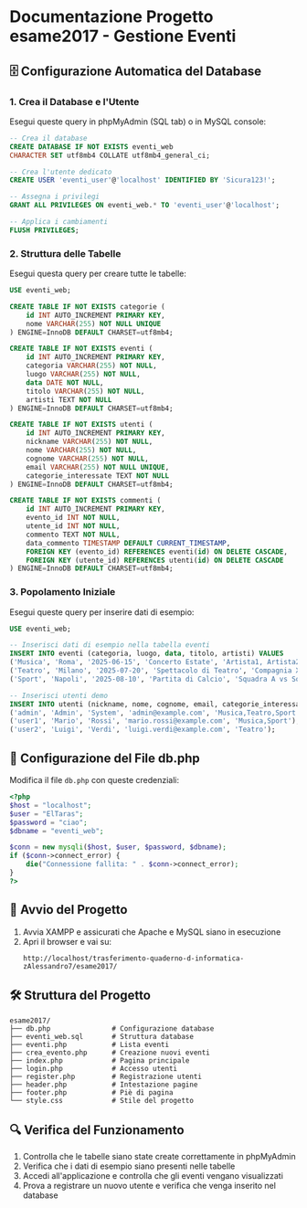 # Documentazione Progetto esame2017 - Gestione Eventi

## 🗄️ Configurazione Automatica del Database

### 1. Crea il Database e l'Utente
Esegui queste query in phpMyAdmin (SQL tab) o in MySQL console:

```sql
-- Crea il database
CREATE DATABASE IF NOT EXISTS eventi_web 
CHARACTER SET utf8mb4 COLLATE utf8mb4_general_ci;

-- Crea l'utente dedicato
CREATE USER 'eventi_user'@'localhost' IDENTIFIED BY 'Sicura123!';

-- Assegna i privilegi
GRANT ALL PRIVILEGES ON eventi_web.* TO 'eventi_user'@'localhost';

-- Applica i cambiamenti
FLUSH PRIVILEGES;
```

### 2. Struttura delle Tabelle
Esegui questa query per creare tutte le tabelle:

```sql
USE eventi_web;

CREATE TABLE IF NOT EXISTS categorie (
    id INT AUTO_INCREMENT PRIMARY KEY,
    nome VARCHAR(255) NOT NULL UNIQUE
) ENGINE=InnoDB DEFAULT CHARSET=utf8mb4;

CREATE TABLE IF NOT EXISTS eventi (
    id INT AUTO_INCREMENT PRIMARY KEY,
    categoria VARCHAR(255) NOT NULL,
    luogo VARCHAR(255) NOT NULL,
    data DATE NOT NULL,
    titolo VARCHAR(255) NOT NULL,
    artisti TEXT NOT NULL
) ENGINE=InnoDB DEFAULT CHARSET=utf8mb4;

CREATE TABLE IF NOT EXISTS utenti (
    id INT AUTO_INCREMENT PRIMARY KEY,
    nickname VARCHAR(255) NOT NULL,
    nome VARCHAR(255) NOT NULL,
    cognome VARCHAR(255) NOT NULL,
    email VARCHAR(255) NOT NULL UNIQUE,
    categorie_interessate TEXT NOT NULL
) ENGINE=InnoDB DEFAULT CHARSET=utf8mb4;

CREATE TABLE IF NOT EXISTS commenti (
    id INT AUTO_INCREMENT PRIMARY KEY,
    evento_id INT NOT NULL,
    utente_id INT NOT NULL,
    commento TEXT NOT NULL,
    data_commento TIMESTAMP DEFAULT CURRENT_TIMESTAMP,
    FOREIGN KEY (evento_id) REFERENCES eventi(id) ON DELETE CASCADE,
    FOREIGN KEY (utente_id) REFERENCES utenti(id) ON DELETE CASCADE
) ENGINE=InnoDB DEFAULT CHARSET=utf8mb4;
```

### 3. Popolamento Iniziale
Esegui queste query per inserire dati di esempio:

```sql
USE eventi_web;

-- Inserisci dati di esempio nella tabella eventi
INSERT INTO eventi (categoria, luogo, data, titolo, artisti) VALUES
('Musica', 'Roma', '2025-06-15', 'Concerto Estate', 'Artista1, Artista2'),
('Teatro', 'Milano', '2025-07-20', 'Spettacolo di Teatro', 'Compagnia XYZ'),
('Sport', 'Napoli', '2025-08-10', 'Partita di Calcio', 'Squadra A vs Squadra B');

-- Inserisci utenti demo
INSERT INTO utenti (nickname, nome, cognome, email, categorie_interessate) VALUES
('admin', 'Admin', 'System', 'admin@example.com', 'Musica,Teatro,Sport'),
('user1', 'Mario', 'Rossi', 'mario.rossi@example.com', 'Musica,Sport'),
('user2', 'Luigi', 'Verdi', 'luigi.verdi@example.com', 'Teatro');
```

## 🔧 Configurazione del File db.php

Modifica il file `db.php` con queste credenziali:

```php
<?php
$host = "localhost";
$user = "ElTaras";
$password = "ciao";
$dbname = "eventi_web";

$conn = new mysqli($host, $user, $password, $dbname);
if ($conn->connect_error) {
    die("Connessione fallita: " . $conn->connect_error);
}
?>
```

## 🚀 Avvio del Progetto

1. Avvia XAMPP e assicurati che Apache e MySQL siano in esecuzione
2. Apri il browser e vai su:
   ```
   http://localhost/trasferimento-quaderno-d-informatica-zAlessandro7/esame2017/
   ```

## 🛠️ Struttura del Progetto

```
esame2017/
├── db.php               # Configurazione database
├── eventi_web.sql       # Struttura database
├── eventi.php           # Lista eventi
├── crea_evento.php      # Creazione nuovi eventi
├── index.php            # Pagina principale
├── login.php            # Accesso utenti
├── register.php         # Registrazione utenti
├── header.php           # Intestazione pagine
├── footer.php           # Piè di pagina
└── style.css            # Stile del progetto
```

## 🔍 Verifica del Funzionamento

1. Controlla che le tabelle siano state create correttamente in phpMyAdmin
2. Verifica che i dati di esempio siano presenti nelle tabelle
3. Accedi all'applicazione e controlla che gli eventi vengano visualizzati
4. Prova a registrare un nuovo utente e verifica che venga inserito nel database
